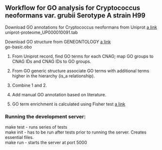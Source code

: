 ## Workflow for GO analysis for Cryptococcus neoformans var. grubii Serotype A strain H99

Download GO annotations for Cryptococcus neoformans from Uniprot [a link](https://www.uniprot.org/uniprot/?query=yourlist:M202108126320BA52A5CE8FCD097CB85A53697A3510768EK&sort=yourlist:M202108126320BA52A5CE8FCD097CB85A53697A3510768EK&columns=yourlist(M202108126320BA52A5CE8FCD097CB85A53697A3510768EK),isomap(M202108126320BA52A5CE8FCD097CB85A53697A3510768EK),id,genes,genes(ALTERNATIVE),protein%20names,genes(PREFERRED),genes(ORF),genes(OLN),entry%20name)   
uniprot-proteome_UP000010091.tab

Download GO structure from GENEONTOLOGY [a link](http://geneontology.org/docs/download-ontology/#go_basic)   
go-basic.obo

1. From Uniprot record, find GO terms for each CNAG; map GO groups to CNAG IDs and CNAG IDs to GO groups.

2. From GO generic structure associate GO terms with additional terms higher in the hierarchy (is_a relationship).

3. Combine 1 and 2.

4. Add manual GO annotation based on literature. 

5. GO term enrichment is calculated using Fisher test [a link](https://docs.scipy.org/doc/scipy/reference/generated/scipy.stats.fisher_exact.html#scipy.stats.fisher_exact)

### Running the development server:  
make test - runs series of tests  
make init - has to be run after tests prior to running the server. Creates essential files.  
make run - starts the server at port 5000  
